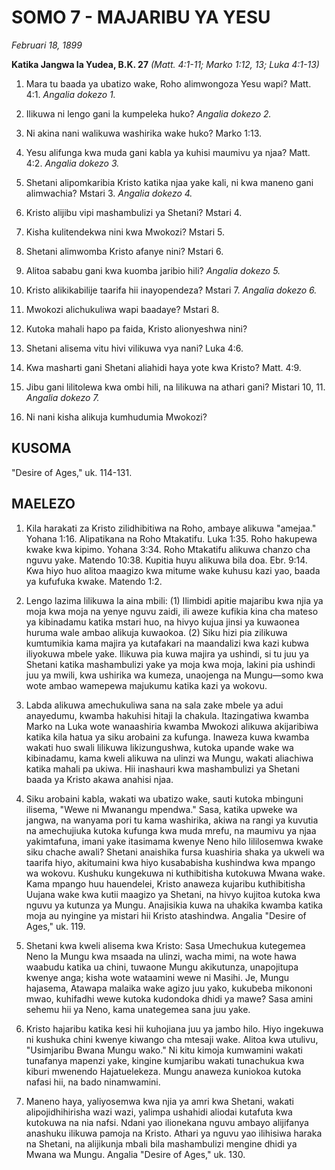 # SOMO 7 - MAJARIBU YA YESU

*Februari 18, 1899*

**Katika Jangwa la Yudea, B.K. 27**
*(Matt. 4:1-11; Marko 1:12, 13; Luka 4:1-13)*

1. Mara tu baada ya ubatizo wake, Roho alimwongoza Yesu wapi? Matt. 4:1. *Angalia dokezo 1.*

2. Ilikuwa ni lengo gani la kumpeleka huko? *Angalia dokezo 2.*

3. Ni akina nani walikuwa washirika wake huko? Marko 1:13.

4. Yesu alifunga kwa muda gani kabla ya kuhisi maumivu ya njaa? Matt. 4:2. *Angalia dokezo 3.*

5. Shetani alipomkaribia Kristo katika njaa yake kali, ni kwa maneno gani alimwachia? Mstari 3. *Angalia dokezo 4.*

6. Kristo alijibu vipi mashambulizi ya Shetani? Mstari 4.

7. Kisha kulitendekwa nini kwa Mwokozi? Mstari 5.

8. Shetani alimwomba Kristo afanye nini? Mstari 6.

9. Alitoa sababu gani kwa kuomba jaribio hili? *Angalia dokezo 5.*

10. Kristo alikikabilije taarifa hii inayopendeza? Mstari 7. *Angalia dokezo 6.*

11. Mwokozi alichukuliwa wapi baadaye? Mstari 8.

12. Kutoka mahali hapo pa faida, Kristo alionyeshwa nini?

13. Shetani alisema vitu hivi vilikuwa vya nani? Luka 4:6.

14. Kwa masharti gani Shetani aliahidi haya yote kwa Kristo? Matt. 4:9.

15. Jibu gani lilitolewa kwa ombi hili, na lilikuwa na athari gani? Mistari 10, 11. *Angalia dokezo 7.*

16. Ni nani kisha alikuja kumhudumia Mwokozi?

## KUSOMA

"Desire of Ages," uk. 114-131.

## MAELEZO

1. Kila harakati za Kristo zilidhibitiwa na Roho, ambaye alikuwa "amejaa." Yohana 1:16. Alipatikana na Roho Mtakatifu. Luka 1:35. Roho hakupewa kwake kwa kipimo. Yohana 3:34. Roho Mtakatifu alikuwa chanzo cha nguvu yake. Matendo 10:38. Kupitia huyu alikuwa bila doa. Ebr. 9:14. Kwa hiyo huo alitoa maagizo kwa mitume wake kuhusu kazi yao, baada ya kufufuka kwake. Matendo 1:2.

2. Lengo lazima lilikuwa la aina mbili: (1) Ilimbidi apitie majaribu kwa njia ya moja kwa moja na yenye nguvu zaidi, ili aweze kufikia kina cha mateso ya kibinadamu katika mstari huo, na hivyo kujua jinsi ya kuwaonea huruma wale ambao alikuja kuwaokoa. (2) Siku hizi pia zilikuwa kumtumikia kama majira ya kutafakari na maandalizi kwa kazi kubwa iliyokuwa mbele yake. Ilikuwa pia kuwa majira ya ushindi, si tu juu ya Shetani katika mashambulizi yake ya moja kwa moja, lakini pia ushindi juu ya mwili, kwa ushirika wa kumeza, unaojenga na Mungu—somo kwa wote ambao wamepewa majukumu katika kazi ya wokovu.

3. Labda alikuwa amechukuliwa sana na sala zake mbele ya adui anayedumu, kwamba hakuhisi hitaji la chakula. Itazingatiwa kwamba Marko na Luka wote wanaashiria kwamba Mwokozi alikuwa akijaribiwa katika kila hatua ya siku arobaini za kufunga. Inaweza kuwa kwamba wakati huo swali lilikuwa likizungushwa, kutoka upande wake wa kibinadamu, kama kweli alikuwa na ulinzi wa Mungu, wakati aliachiwa katika mahali pa ukiwa. Hii inashauri kwa mashambulizi ya Shetani baada ya Kristo akawa anahisi njaa.

4. Siku arobaini kabla, wakati wa ubatizo wake, sauti kutoka mbinguni ilisema, "Wewe ni Mwanangu mpendwa." Sasa, katika upweke wa jangwa, na wanyama pori tu kama washirika, akiwa na rangi ya kuvutia na amechujiuka kutoka kufunga kwa muda mrefu, na maumivu ya njaa yakimtafuna, imani yake itasimama kwenye Neno hilo lililosemwa kwake siku chache awali? Shetani anaishika fursa kuashiria shaka ya ukweli wa taarifa hiyo, akitumaini kwa hiyo kusababisha kushindwa kwa mpango wa wokovu. Kushuku kungekuwa ni kuthibitisha kutokuwa Mwana wake. Kama mpango huu hauendelei, Kristo anaweza kujaribu kuthibitisha Uujana wake kwa kutii maagizo ya Shetani, na hivyo kujitoa kutoka kwa nguvu ya kutunza ya Mungu. Anajisikia kuwa na uhakika kwamba katika moja au nyingine ya mistari hii Kristo atashindwa. Angalia "Desire of Ages," uk. 119.

5. Shetani kwa kweli alisema kwa Kristo: Sasa Umechukua kutegemea Neno la Mungu kwa msaada na ulinzi, wacha mimi, na wote hawa waabudu katika ua chini, tuwaone Mungu akikutunza, unapojitupa kwenye anga; kisha wote wataamini wewe ni Masihi. Je, Mungu hajasema, Atawapa malaika wake agizo juu yako, kukubeba mikononi mwao, kuhifadhi wewe kutoka kudondoka dhidi ya mawe? Sasa amini sehemu hii ya Neno, kama unategemea sana juu yake.

6. Kristo hajaribu katika kesi hii kuhojiana juu ya jambo hilo. Hiyo ingekuwa ni kushuka chini kwenye kiwango cha mtesaji wake. Alitoa kwa utulivu, "Usimjaribu Bwana Mungu wako." Ni kitu kimoja kumwamini wakati tunafanya mapenzi yake, kingine kumjaribu wakati tunachukua kwa kiburi mwenendo Hajatuelekeza. Mungu anaweza kuniokoa kutoka nafasi hii, na bado ninamwamini.

7. Maneno haya, yaliyosemwa kwa njia ya amri kwa Shetani, wakati alipojidhihirisha wazi wazi, yalimpa ushahidi aliodai kutafuta kwa kutokuwa na nia nafsi. Ndani yao ilionekana nguvu ambayo alijifanya anashuku ilikuwa pamoja na Kristo. Athari ya nguvu yao ilihisiwa haraka na Shetani, na alijikunja mbali bila mashambulizi mengine dhidi ya Mwana wa Mungu. Angalia "Desire of Ages," uk. 130.